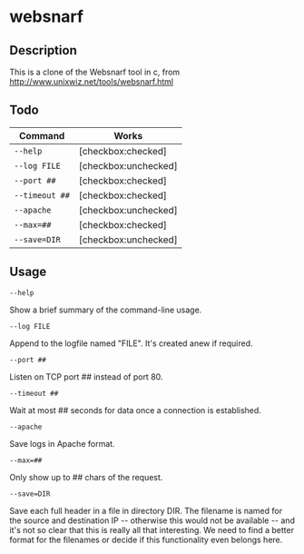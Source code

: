 # websnarf

## Description

This is a clone of the Websnarf tool in c, from http://www.unixwiz.net/tools/websnarf.html

## Todo

| Command | Works |
|--|--|
| `--help` | [checkbox:checked] |
| `--log FILE` | [checkbox:unchecked] |
| `--port ##` | [checkbox:checked] |
| `--timeout ##` | [checkbox:checked] |
| `--apache` | [checkbox:unchecked] |
| `--max=##` | [checkbox:checked] |
| `--save=DIR` | [checkbox:unchecked] |

## Usage

`--help`

Show a brief summary of the command-line usage.

`--log FILE`

Append to the logfile named "FILE". It's created anew if required.

`--port ##`

Listen on TCP port ## instead of port 80. 

`--timeout ##`

Wait at most ## seconds for data once a connection is established.

`--apache`

Save logs in Apache format.

`--max=##`

Only show up to ## chars of the request.

`--save=DIR`

Save each full header in a file in directory DIR. The filename is named for the source and destination IP -- otherwise this would not be available -- and it's not so clear that this is really all that interesting. We need to find a better format for the filenames or decide if this functionality even belongs here.